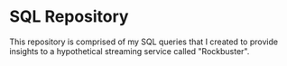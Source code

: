 # SQL Repository
This repository is comprised of my SQL queries that I created to provide insights to a hypothetical streaming service called "Rockbuster".
